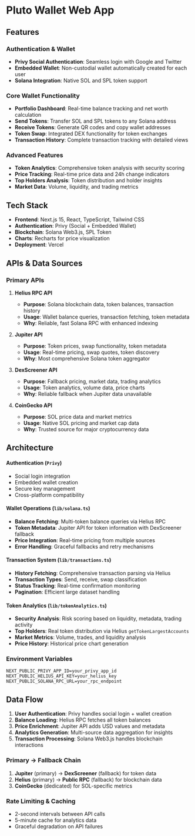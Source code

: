 # Pluto Wallet Web App

##  Features

### Authentication & Wallet

- **Privy Social Authentication**: Seamless login with Google and Twitter
- **Embedded Wallet**: Non-custodial wallet automatically created for each user
- **Solana Integration**: Native SOL and SPL token support

### Core Wallet Functionality

- **Portfolio Dashboard**: Real-time balance tracking and net worth calculation
- **Send Tokens**: Transfer SOL and SPL tokens to any Solana address
- **Receive Tokens**: Generate QR codes and copy wallet addresses
- **Token Swap**: Integrated DEX functionality for token exchanges
- **Transaction History**: Complete transaction tracking with detailed views

### Advanced Features

- **Token Analytics**: Comprehensive token analysis with security scoring
- **Price Tracking**: Real-time price data and 24h change indicators
- **Top Holders Analysis**: Token distribution and holder insights
- **Market Data**: Volume, liquidity, and trading metrics

##  Tech Stack

- **Frontend**: Next.js 15, React, TypeScript, Tailwind CSS
- **Authentication**: Privy (Social + Embedded Wallet)
- **Blockchain**: Solana Web3.js, SPL Token
- **Charts**: Recharts for price visualization
- **Deployment**: Vercel

##  APIs & Data Sources

### Primary APIs

1. **Helius RPC API**

   - **Purpose**: Solana blockchain data, token balances, transaction history
   - **Usage**: Wallet balance queries, transaction fetching, token metadata
   - **Why**: Reliable, fast Solana RPC with enhanced indexing

2. **Jupiter API**

   - **Purpose**: Token prices, swap functionality, token metadata
   - **Usage**: Real-time pricing, swap quotes, token discovery
   - **Why**: Most comprehensive Solana token aggregator

3. **DexScreener API**

   - **Purpose**: Fallback pricing, market data, trading analytics
   - **Usage**: Token analytics, volume data, price charts
   - **Why**: Reliable fallback when Jupiter data unavailable

4. **CoinGecko API**
   - **Purpose**: SOL price data and market metrics
   - **Usage**: Native SOL pricing and market cap data
   - **Why**: Trusted source for major cryptocurrency data

## Architecture

#### Authentication (`Privy`)

- Social login integration
- Embedded wallet creation
- Secure key management
- Cross-platform compatibility

#### Wallet Operations (`lib/solana.ts`)

- **Balance Fetching**: Multi-token balance queries via Helius RPC
- **Token Metadata**: Jupiter API for token information with DexScreener fallback
- **Price Integration**: Real-time pricing from multiple sources
- **Error Handling**: Graceful fallbacks and retry mechanisms

#### Transaction System (`lib/transactions.ts`)

- **History Fetching**: Comprehensive transaction parsing via Helius
- **Transaction Types**: Send, receive, swap classification
- **Status Tracking**: Real-time confirmation monitoring
- **Pagination**: Efficient large dataset handling

#### Token Analytics (`lib/tokenAnalytics.ts`)

- **Security Analysis**: Risk scoring based on liquidity, metadata, trading activity
- **Top Holders**: Real token distribution via Helius `getTokenLargestAccounts`
- **Market Metrics**: Volume, trades, and liquidity analysis
- **Price History**: Historical price chart generation


### Environment Variables

```env
NEXT_PUBLIC_PRIVY_APP_ID=your_privy_app_id
NEXT_PUBLIC_HELIUS_API_KEY=your_helius_key
NEXT_PUBLIC_SOLANA_RPC_URL=your_rpc_endpoint
```

## Data Flow

1. **User Authentication**: Privy handles social login + wallet creation
2. **Balance Loading**: Helius RPC fetches all token balances
3. **Price Enrichment**: Jupiter API adds USD values and metadata
4. **Analytics Generation**: Multi-source data aggregation for insights
5. **Transaction Processing**: Solana Web3.js handles blockchain interactions

### Primary → Fallback Chain

1. **Jupiter** (primary) → **DexScreener** (fallback) for token data
2. **Helius** (primary) → **Public RPC** (fallback) for blockchain data
3. **CoinGecko** (dedicated) for SOL-specific metrics

### Rate Limiting & Caching

- 2-second intervals between API calls
- 5-minute cache for analytics data
- Graceful degradation on API failures



